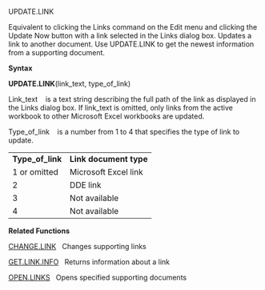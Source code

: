 UPDATE.LINK

Equivalent to clicking the Links command on the Edit menu and clicking
the Update Now button with a link selected in the Links dialog box.
Updates a link to another document. Use UPDATE.LINK to get the newest
information from a supporting document.

**Syntax**

**UPDATE.LINK**(link\_text, type\_of\_link)

Link\_text    is a text string describing the full path of the link as
displayed in the Links dialog box. If link\_text is omitted, only links
from the active workbook to other Microsoft Excel workbooks are updated.

Type\_of\_link    is a number from 1 to 4 that specifies the type of
link to update.

|                    |                        |
| ------------------ | ---------------------- |
| **Type\_of\_link** | **Link document type** |
| 1 or omitted       | Microsoft Excel link   |
| 2                  | DDE link               |
| 3                  | Not available          |
| 4                  | Not available          |

**Related Functions**

[CHANGE.LINK](CHANGE.LINK.md)   Changes supporting links

[GET.LINK.INFO](GET.LINK.INFO.md)   Returns information about a link

[OPEN.LINKS](OPEN.LINKS.md)   Opens specified supporting documents


